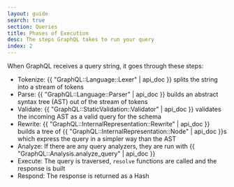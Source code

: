 ```yaml
---
layout: guide
search: true
section: Queries
title: Phases of Execution
desc: The steps GraphQL takes to run your query
index: 2
---
```


When GraphQL receives a query string, it goes through these steps:

- Tokenize: {{ "GraphQL::Language::Lexer" | api_doc }} splits the string into a stream of tokens
- Parse: {{ "GraphQL::Language::Parser" | api_doc }} builds an abstract syntax tree (AST) out of the stream of tokens
- Validate: {{ "GraphQL::StaticValidation::Validator" | api_doc }} validates the incoming AST as a valid query for the schema
- Rewrite: {{ "GraphQL::InternalRepresentation::Rewrite" | api_doc }} builds a tree of {{ "GraphQL::InternalRepresentation::Node" | api_doc }}s which express the query in a simpler way than the AST
- Analyze: If there are any query analyzers, they are run with {{ "GraphQL::Analysis.analyze_query" | api_doc }}
- Execute: The query is traversed, `resolve` functions are called and the response is built
- Respond: The response is returned as a Hash
